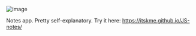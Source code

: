 ![image](https://github.com/user-attachments/assets/ddcfc8c9-7379-44e7-b342-2579899807d8)

Notes app. Pretty self-explanatory. Try it here: https://itskme.github.io/JS-notes/

